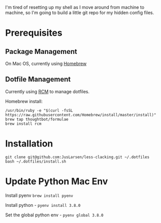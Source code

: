 I'm tired of resetting up my shell as I move around from machine to machine, so I'm going to build a little git repo for my hidden config files.  


# Prerequisites 

## Package Management
On Mac OS, currently using [Homebrew](https://brew.sh/)

## Dotfile Management

Currently using [RCM](https://github.com/thoughtbot/rcm) to manage dotfiles.

Homebrew install:
```
/usr/bin/ruby -e "$(curl -fsSL https://raw.githubusercontent.com/Homebrew/install/master/install)"
brew tap thoughtbot/formulae
brew install rcm
```

# Installation

```
git clone git@github.com:JusLarsen/less-clacking.git ~/.dotfiles
bash ~/.dotfiles/install.sh
```

# Update Python Mac Env
Install pyenv `brew install pyenv`

Install python - `pyenv install 3.8.0`

Set the global python env - `pyenv global 3.8.0`

